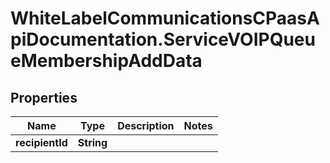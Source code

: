 # WhiteLabelCommunicationsCPaasApiDocumentation.ServiceVOIPQueueMembershipAddData

## Properties

Name | Type | Description | Notes
------------ | ------------- | ------------- | -------------
**recipientId** | **String** |  | 


